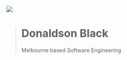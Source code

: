 ![](https://skillicons.dev/icons?i=apple,aws,java,react,docker,gradle)

> # Donaldson Black
> Melbourne based Software Engineering
